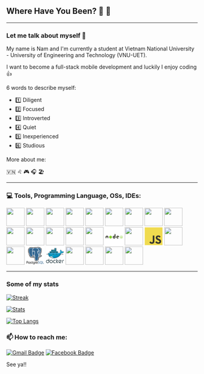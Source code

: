 ## Where Have You Been? :rofl: :rofl:
---
### Let me talk about myself :love_you_gesture:
My name is Nam and I'm currently a student at Vietnam National University - University of Engineering and Technology (VNU-UET).

I want to become a full-stack mobile development and luckily I enjoy coding :+1:

6 words to describe myself:
- :one: Diligent
- :two: Focused
- :three: Introverted
- :four: Quiet
- :five: Inexperienced
- :six: Studious

More about me:

:vietnam:
:leo: 
:video_game:
:headphones:
:beach_umbrella:

---
### :computer: Tools, Programming Language, OSs, IDEs:
<p align="left">
<img src=https://www.vectorlogo.zone/logos/ubuntu/ubuntu-icon.svg width="48" height="48"/>
<img src=https://www.vectorlogo.zone/logos/android/android-icon.svg width="48" height="48"/>
<img src=https://www.vectorlogo.zone/logos/visualstudio_code/visualstudio_code-icon.svg width="48" height="48"/>
<img src=https://www.vectorlogo.zone/logos/atom_io/atom_io-icon.svg width="48" height="48"/>
<img src=https://upload.wikimedia.org/wikipedia/commons/e/e3/Android_Studio_Icon_%282014-2019%29.svg width="48" height="48"/>
<img src=https://www.vectorlogo.zone/logos/heroku/heroku-icon.svg width="48" height="48"/>
<img src=https://www.vectorlogo.zone/logos/google_cloud/google_cloud-icon.svg width="48" height="48"/>
<img src=https://www.vectorlogo.zone/logos/nginx/nginx-icon.svg width="48" height="48"/>
<img src=https://www.vectorlogo.zone/logos/git-scm/git-scm-icon.svg width="48" height="48"/>
<img src=https://www.vectorlogo.zone/logos/github/github-icon.svg width="48" height="48"/>
<img src=https://www.vectorlogo.zone/logos/php/php-icon.svg width="48" height="48"/>
<img src=https://www.vectorlogo.zone/logos/npmjs/npmjs-icon.svg width="48" height="48"/>
<img src=https://www.vectorlogo.zone/logos/mysql/mysql-icon.svg width="48" height="48"/>
<img src=https://www.vectorlogo.zone/logos/getpostman/getpostman-icon.svg width="48" height="48"/>
<img src=https://raw.githubusercontent.com/devicons/devicon/master/icons/nodejs/nodejs-original-wordmark.svg width="48" height="48"/>
<img src=https://www.vectorlogo.zone/logos/expressjs/expressjs-icon.svg width="48" height="48"/>
<img src=https://raw.githubusercontent.com/devicons/devicon/master/icons/javascript/javascript-original.svg width="48" height="48"/>
<img src=https://www.vectorlogo.zone/logos/kotlinlang/kotlinlang-icon.svg width="48" height="48"/>
<img src=https://www.vectorlogo.zone/logos/mongodb/mongodb-icon.svg width="48" height="48"/>
<img src=https://raw.githubusercontent.com/devicons/devicon/master/icons/postgresql/postgresql-original-wordmark.svg width="48" height="48"/>
<img src=https://raw.githubusercontent.com/devicons/devicon/master/icons/docker/docker-original-wordmark.svg width="48" height="48"/>
<img src=https://www.vectorlogo.zone/logos/sqlite/sqlite-icon.svg width="48" height="48"/>
<img src=https://www.vectorlogo.zone/logos/firefox/firefox-icon.svg width="48" height="48"/>
<img src=https://www.vectorlogo.zone/logos/golang/golang-icon.svg width="48" height="48"/>
<img src=https://cdn.worldvectorlogo.com/logos/magento-2.svg width="48" height="48"/>
</p>

---
### Some of my stats
[![Streak](https://github-readme-streak-stats.herokuapp.com/?user=inFngNam&theme=dracula)](https://git.io/streak-stats)

[![Stats](https://github-readme-stats.vercel.app/api?username=inFngNam&theme=dracula)](https://github.com/anuraghazra/github-readme-stats)

[![Top Langs](https://github-readme-stats.vercel.app/api/top-langs/?username=inFngNam&theme=dracula&layout=compact)](https://github.com/anuraghazra/github-readme-stats)

### 📫 How to reach me:
[![Gmail Badge](https://img.shields.io/badge/-Gmail-d14836?style=flat-square&logo=Gmail&logoColor=white)](mailto:inf.ng.nam@gmail.com)
[![Facebook Badge](https://img.shields.io/badge/Facebook-1877F2?style=flat-square&logo=facebook&logoColor=white)](https://www.facebook.com/oinfamous)

See ya!!

<!-- [![Hits](https://hits.seeyoufarm.com/api/count/incr/badge.svg?url=https%3A%2F%2Fgithub.com%2FinFngNam%2Fhit-counter&count_bg=%2379C83D&title_bg=%23555555&icon=&icon_color=%23E7E7E7&title=View&edge_flat=false)](https://hits.seeyoufarm.com) -->

<!--
- 🔭 I’m currently working on ...
- 🌱 I’m currently learning ...
- 👯 I’m looking to collaborate on ...
- 🤔 I’m looking for help with ...
- 💬 Ask me about ...
- 📫 How to reach me: ...
- 😄 Pronouns: ...
- ⚡ Fun fact: ...
-->

<!-- [![Trophy](https://github-profile-trophy.vercel.app/?username=inFngNam&theme=dracula&column=7)](https://github.com/ryo-ma/github-profile-trophy) -->
